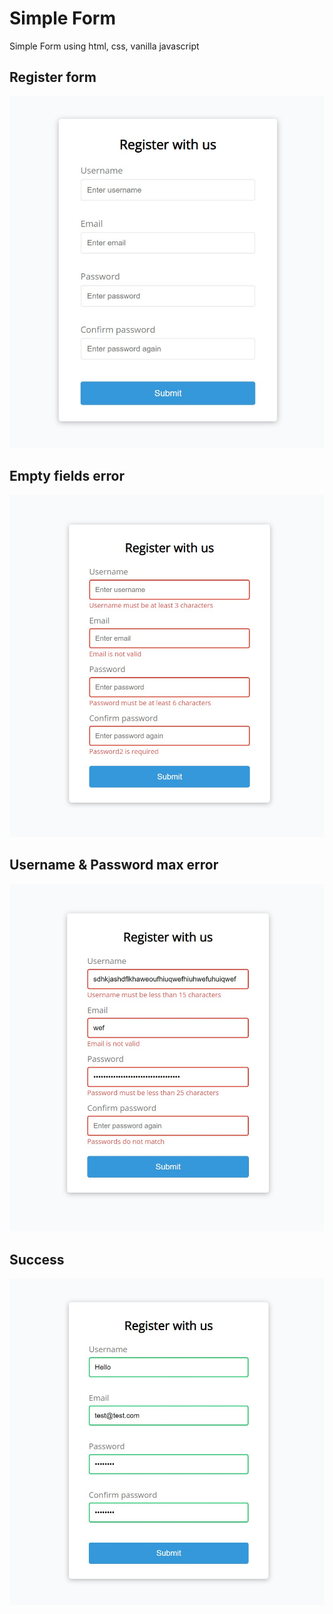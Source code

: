 # Simple Form
 Simple Form using html, css, vanilla javascript
 
 ## Register form
 ![Register-Form](Images/RegisterForm.jpg)
 
 ## Empty fields error
 ![Empty-Fields](Images/EmptyFields.jpg)

## Username & Password max error
 ![Max-Errors](Images/Error2.jpg)
 
## Success 
 ![Success](Images/Success.jpg)
